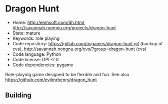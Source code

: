 # Dragon Hunt

- Home: http://emhsoft.com/dh.html, http://savannah.nongnu.org/projects/dragon-hunt
- State: mature
- Keywords: role playing
- Code repository: https://gitlab.com/osgames/dragon-hunt.git (backup of cvs), http://savannah.nongnu.org/cvs/?group=dragon-hunt (cvs)
- Code language: Python
- Code license: GPL-2.0
- Code dependencies: pygame

Role-playing game designed to be flexible and fun.
See also https://github.com/evilmrhenry/dragon_hunt

## Building
